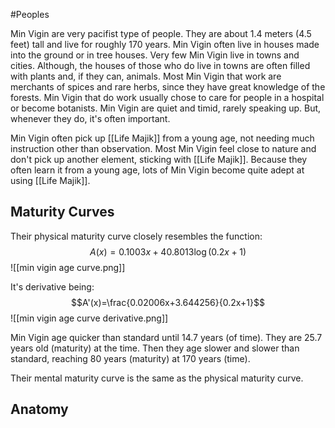 #Peoples 

Min Vigin are very pacifist type of people. They are about 1.4 meters (4.5 feet) tall and live for roughly 170 years. Min Vigin often live in houses made into the ground or in tree houses. Very few Min Vigin live in towns and cities. Although, the houses of those who do live in towns are often filled with plants and, if they can, animals. Most Min Vigin that work are merchants of spices and rare herbs, since they have great knowledge of the forests. Min Vigin that do work usually chose to care for people in a hospital or become botanists. Min Vigin are quiet and timid, rarely speaking up. But, whenever they do, it's often important.

Min Vigin often pick up [[Life Majik]] from a young age, not needing much instruction other than observation. Most Min Vigin feel close to nature and don't pick up another element, sticking with [[Life Majik]]. Because they often learn it from a young age, lots of Min Vigin become quite adept at using [[Life Majik]].
## Maturity Curves
Their physical maturity curve closely resembles the function: $$A(x)=0.1003x+40.8013\log\left(0.2x+1\right)$$
![[min vigin age curve.png]]

It's derivative being: $$A'(x)=\frac{0.02006x+3.644256}{0.2x+1}$$
![[min vigin age curve derivative.png]]

Min Vigin age quicker than standard until 14.7 years (of time). They are 25.7 years old (maturity) at the time. Then they age slower and slower than standard, reaching 80 years (maturity) at 170 years (time).

Their mental maturity curve is the same as the physical maturity curve.

## Anatomy